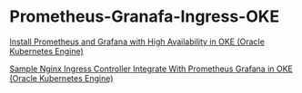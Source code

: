 # Prometheus-Granafa-Ingress-OKE
[Install Prometheus and Grafana with High Availability in OKE (Oracle Kubernetes Engine)](https://www.henryxieblogs.com/2020/02/install-prometheus-and-grafana-with.html)

[Sample Nginx Ingress Controller Integrate With Prometheus Grafana in OKE (Oracle Kubernetes Engine)](https://www.henryxieblogs.com/2020/02/sample-nginx-ingress-controller.html)
